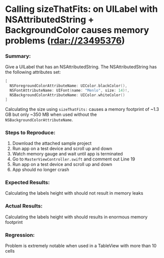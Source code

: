 # Calling sizeThatFits: on UILabel with NSAttributedString + BackgroundColor causes memory problems ([rdar://23495376](http://openradar.appspot.com/23495376))

### Summary:

Give a UILabel that has an NSAttributedString. The NSAttributedString has the following attributes set:

```swift
[
  NSForegroundColorAttributeName: UIColor.blackColor(),
  NSFontAttributeName: UIFont(name: "Menlo", size: 14)!,
  NSBackgroundColorAttributeName: UIColor.whiteColor()
]
```

Calculating the size using `sizeThatFits:` causes a memory footprint of ~1.3 GB but only ~350 MB when used without the `NSBackgroundColorAttributeName`.

### Steps to Reproduce:
1. Download the attached sample project
2. Run app on a test device and scroll up and down
3. Watch memory gauge and wait until app is terminated
4. Go to `MasterViewController.swift` and comment out Line 19
5. Run app on a test device and scroll up and down
6. App should no longer crash

### Expected Results:

Calculating the labels height with should not result in memory leaks

### Actual Results:

Calculating the labels height with should results in enormous memory footprint

### Regression:

Problem is extremely notable when used in a TableView with more than 10 cells
